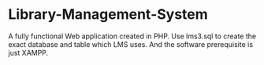 # Library-Management-System
A fully functional Web application created in PHP.
Use lms3.sql to create the exact database and table which LMS uses.
And the software prerequisite is just XAMPP.
